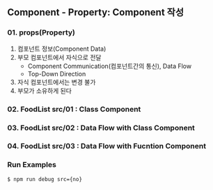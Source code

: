## Component - Property: Component 작성

### 01. props(Property)
1. 컴포넌트 정보(Component Data)
2. 부모 컴포넌트에서 자식으로 전달
    - Component Communication(컴포넌트간의 통신), Data Flow
    - Top-Down Direction
3. 자식 컴포넌트에서는 변경 불가
4. 부모가 소유하게 된다



### 02. FoodList src/01 : Class Component
### 03. FoodList src/02 : Data Flow with Class Component
### 04. FoodList src/03 : Data Flow with Fucntion Component


### Run Examples
```bash
$ npm run debug src={no}
```
